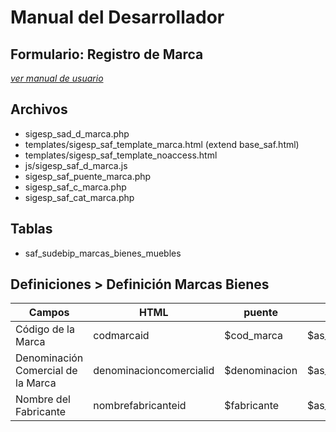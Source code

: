# Manual del Desarrollador #

## Formulario: Registro de Marca ##

[*ver manual de usuario*](sigesp_saf_d_marca.md)

## Archivos ## 

* sigesp_sad_d_marca.php
* templates/sigesp_saf_template_marca.html (extend base_saf.html)
* templates/sigesp_saf_template_noaccess.html
* js/sigesp_saf_d_marca.js
* sigesp_saf_puente_marca.php
* sigesp_saf_c_marca.php
* sigesp_saf_cat_marca.php

## Tablas ##

* saf_sudebip_marcas_bienes_muebles

## Definiciones > Definición Marcas Bienes ##

| Campos							| HTML			    	  | puente        | c_marca	         | DB		          |
|-----------------------------------|-------------------------|---------------|------------------|--------------------|
| Código de la Marca                | codmarcaid			  | $cod_marca	  | $as_codmarca	 | id_marca 		  |
| Denominación Comercial de la Marca| denominacioncomercialid |	$denominacion | $as_denominacion | denominacion_marca |
| Nombre del Fabricante             | nombrefabricanteid	  | $fabricante	  | $as_fabricante	 | nombre_fabricante  |
